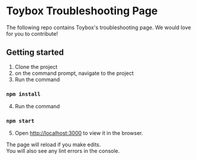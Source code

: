 

# Toybox Troubleshooting Page

The following repo contains Toybox's troubleshooting page. We would love for you to contribute!

## Getting started

1. Clone the project
2. on the command prompt, navigate to the project
3. Run the command
### `npm install`
4. Run the command
### `npm start`
5. Open [http://localhost:3000](http://localhost:3000) to view it in the browser.

The page will reload if you make edits.<br>
You will also see any lint errors in the console.
